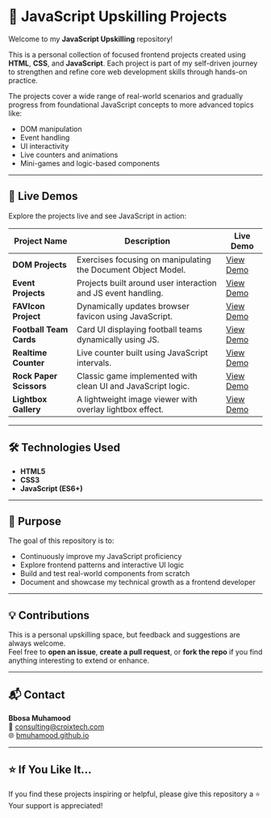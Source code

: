 # 📘 JavaScript Upskilling Projects

Welcome to my **JavaScript Upskilling** repository!

This is a personal collection of focused frontend projects created using **HTML**, **CSS**, and **JavaScript**. Each project is part of my self-driven journey to strengthen and refine core web development skills through hands-on practice.

The projects cover a wide range of real-world scenarios and gradually progress from foundational JavaScript concepts to more advanced topics like:

- DOM manipulation
- Event handling
- UI interactivity
- Live counters and animations
- Mini-games and logic-based components

---

## 🚀 Live Demos

Explore the projects live and see JavaScript in action:

| Project Name            | Description                                                   | Live Demo |
|-------------------------|---------------------------------------------------------------|-----------|
| **DOM Projects**        | Exercises focusing on manipulating the Document Object Model. | [View Demo](https://bmuhamood.github.io/JS-Upskilling/DOM/) |
| **Event Projects**      | Projects built around user interaction and JS event handling. | [View Demo](https://bmuhamood.github.io/JS-Upskilling/Event/) |
| **FAVIcon Project**     | Dynamically updates browser favicon using JavaScript.         | [View Demo](https://bmuhamood.github.io/JS-Upskilling/FAVIconProject/) |
| **Football Team Cards** | Card UI displaying football teams dynamically using JS.       | [View Demo](https://bmuhamood.github.io/JS-Upskilling/FootballTeamCards/) |
| **Realtime Counter**    | Live counter built using JavaScript intervals.                | [View Demo](https://bmuhamood.github.io/JS-Upskilling/ReatimeCounter/) |
| **Rock Paper Scissors** | Classic game implemented with clean UI and JavaScript logic.  | [View Demo](https://bmuhamood.github.io/JS-Upskilling/RockPaperScissors/) |
| **Lightbox Gallery**    | A lightweight image viewer with overlay lightbox effect.      | [View Demo](https://bmuhamood.github.io/JS-Upskilling/lightbox/) |

---

## 🛠️ Technologies Used

- **HTML5**
- **CSS3**
- **JavaScript (ES6+)**

---

## 🎯 Purpose

The goal of this repository is to:

- Continuously improve my JavaScript proficiency
- Explore frontend patterns and interactive UI logic
- Build and test real-world components from scratch
- Document and showcase my technical growth as a frontend developer

---

## 💡 Contributions

This is a personal upskilling space, but feedback and suggestions are always welcome.  
Feel free to **open an issue**, **create a pull request**, or **fork the repo** if you find anything interesting to extend or enhance.

---

## 📬 Contact

**Bbosa Muhamood**  
📧 [consulting@croixtech.com](mailto:consulting@croixtech.com)  
🌐 [bmuhamood.github.io](https://bmuhamood.github.io)

---

## ⭐ If You Like It...

If you find these projects inspiring or helpful, please give this repository a ⭐  
Your support is appreciated!
